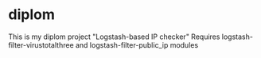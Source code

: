 # diplom

This is my diplom project "Logstash-based IP checker"
Requires logstash-filter-virustotalthree and logstash-filter-public_ip modules